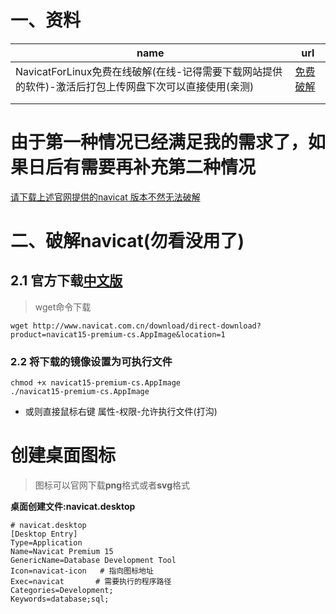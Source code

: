 # 	一、资料

| name                                                         | url                          |
| ------------------------------------------------------------ | ---------------------------- |
| NavicatForLinux免费在线破解(在线-记得需要下载网站提供的软件)-激活后打包上传网盘下次可以直接使用(亲测) | [免费破解](https://rlds.tk/) |
|                                                              |                              |
|                                                              |                              |

# 由于第一种情况已经满足我的需求了，如果日后有需要再补充第二种情况

[请下载上述官网提供的navicat 版本不然无法破解](https://rlds.tk/down.php)

# 二、破解navicat(勿看没用了)

## 2.1 官方下载[中文版](http://www.navicat.com.cn/download/navicat-premium)

> wget命令下载

```shell
wget http://www.navicat.com.cn/download/direct-download?product=navicat15-premium-cs.AppImage&location=1
```

### 2.2 将下载的镜像设置为可执行文件

```shell
chmod +x navicat15-premium-cs.AppImage
./navicat15-premium-cs.AppImage
```

- 或则直接鼠标右键 属性-权限-允许执行文件(打沟)



# 创建桌面图标

>图标可以官网下载**png**格式或者**svg**格式

**桌面创建文件:navicat.desktop**

```shell
# navicat.desktop
[Desktop Entry]
Type=Application
Name=Navicat Premium 15
GenericName=Database Development Tool
Icon=navicat-icon   # 指向图标地址
Exec=navicat       # 需要执行的程序路径
Categories=Development;
Keywords=database;sql;
```

